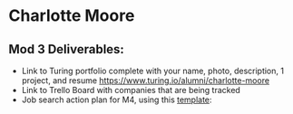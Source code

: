 # Charlotte Moore


## Mod 3 Deliverables:

* Link to Turing portfolio complete with your name, photo, description, 1 project, and resume https://www.turing.io/alumni/charlotte-moore
* Link to Trello Board with companies that are being tracked
* Job search action plan for M4, using this [template](https://github.com/turingschool/career-development-curriculum/blob/master/module_three/mod_4_action_plan_template.md):
